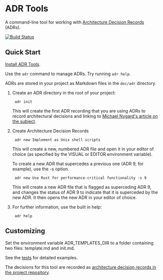 ADR Tools
=========

A command-line tool for working with [Architecture Decision Records][ADRs] (ADRs).

[![Build Status](https://travis-ci.org/npryce/adr-tools.svg?branch=master)](https://travis-ci.org/npryce/adr-tools)

Quick Start
-----------

[Install ADR Tools](INSTALL.md).

Use the `adr` command to manage ADRs.  Try running `adr help`.

ADRs are stored in your project as Markdown files in the `doc/adr` directory.


1. Create an ADR directory in the root of your project:

        adr init

    This will create the first ADR recording that you are using ADRs
    to record architectural decisions and linking to 
    [Michael Nygard's article on the subject][ADRs].

2. Create Architecture Decision Records

        adr new Implement as Unix shell scripts

    This will create a new, numbered ADR file and open it in your
    editor of choice (as specified by the VISUAL or EDITOR environment
    variable).

    To create a new ADR that supercedes a previous one (ADR 9, for example),
    use the -s option.

        adr new Use Rust for performance-critical functionality -s 9

    This will create a new ADR file that is flagged as superceding
    ADR 9, and changes the status of ADR 9 to indicate that it is
    superceded by the new ADR.  It then opens the new ADR in your
    editor of choice.
    
3. For further information, use the built in help:

        adr help

Customizing
-----------

Set the environment variable ADR_TEMPLATES_DIR to a folder containing two
files: template.md and init.md.

See the [tests](tests/) for detailed examples.

The decisions for this tool are recorded as [architecture decision records in the project repository](doc/adr/). 

[ADRs]: http://thinkrelevance.com/blog/2011/11/15/documenting-architecture-decisions
